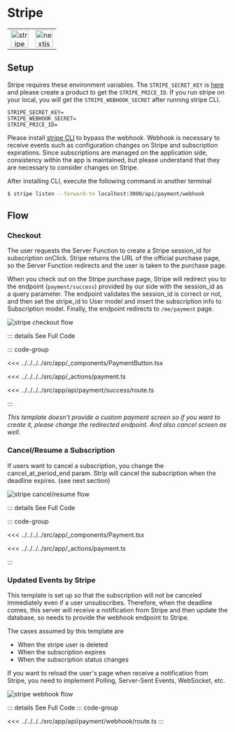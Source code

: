 # Stripe <Badge type="warning" text="Optional" />

|                                                             |                                                             |
| :---------------------------------------------------------: | :---------------------------------------------------------: |
| <img src="/images/libs/stripe.png" alt="stripe" width="40"> | <img src="/images/libs/nextjs.png" alt="nextjs" width="40"> |

## Setup

Stripe requires these environment variables.
The `STRIPE_SECRET_KEY` is [here](https://dashboard.stripe.com/test/workbench/overview) and
please create a product to get the `STRIPE_PRICE_ID`. If you run stripe on your local, you will get the `STRIPE_WEBHOOK_SECRET` after running stripe CLI.

```
STRIPE_SECRET_KEY=
STRIPE_WEBHOOK_SECRET=
STRIPE_PRICE_ID=
```

Please install [stripe CLI](https://docs.stripe.com/stripe-cli) to bypass the webhook. Webhook is necessary to receive events such as configuration changes on Stripe and subscription expirations. Since subscriptions are managed on the application side, consistency within the app is maintained, but please understand that they are necessary to consider changes on Stripe.

After installing CLI, execute the following command in another terminal

```sh
$ stripe listen --forward-to localhost:3000/api/payment/webhook
```

## Flow

### Checkout

The user requests the Server Function to create a Stripe session_id for subscription onClick. Stripe returns the URL of the official purchase page, so the Server Function redirects and the user is taken to the purchase page.

When you check out on the Stripe purchase page, Stripe will redirect you to the endpoint (`payment/success`) provided by our side with the session_id as a query parameter. The endpoint validates the session_id is correct or not, and then set the stripe_id to User model and insert the subscription info to Subscription model. Finally, the endpoint redirects to `/me/payment` page.

![stripe checkout flow](/images/mermaid/stripe-checkout-flow.png)

<!--
https://mermaid.live/edit#pako:eNp1k81OwzAQhF_F8qkIqt5zQKLkwBGVG4qEtvaSWm1s4x8QQrw7u3VMUxpycuKZnd0v9pdUTqNsZMS3jFZha6APMHRW0AM5OZuHLYbOli8eQjLKeLBJPEKPUUAcF4s7768uVU8pGI8sYen9DtXe5WIWi7I558LwjuFOJeMs-zx8DkjfF2VDlJ34bx57ympGkZXCGDcPLIrlRaDV3hlO2FB7KB7A6gOGuYR2zcYWEmwhYiVzhLC8vZ123gh1MGovQKg69zYnYlosUyk5r0vDjejRYgBqAkSk3hiB0aPlKFmSenkeFDDlYEXa4aXnPOb0Q9ilTUCVRHLFWuBV2p5E01w2cYUKsDnNRbi4gj0ruQJvVmOxVSX9YdKu9vhiNLME5lsP3W_1KZJ3OBgmMpnvZY7JqTO3Fy4I6xKtZgq364aSo-ntODS3MlLIkU4YD2QsrVIJzduoSMcQS7l2_TcyJkfTX4Ydj8Y57NWAFYy8kQOGAYyma_jF7k5S4oCdbGipIew72dlv0vF9fPq0SjYpZLyRweV-J5tXOER6y14TovECVwmd2GfnhlH0_QMe_V4I -->

::: details See Full Code

::: code-group

<!-- prettier-ignore -->
<<< ../../../../src/app/_components/PaymentButton.tsx

<!-- prettier-ignore -->
<<< ../../../../src/app/_actions/payment.ts

<<< ../../../../src/app/api/payment/success/route.ts

:::

_This template doesn't provide a custom payment screen so if you want to create it, please change the redirected endpoint. And also cancel screen as well._

### Cancel/Resume a Subscription

If users want to cancel a subscription, you change the cancel_at_period_end param. Strip will cancel the subscription when the deadline expires. (see next section)

![stripe cancel/resume flow](/images/mermaid/stripe-cancel-flow.png)

<!-- https://mermaid.live/edit#pako:eNqVUsGKwjAQ_ZWQk8vqD_RQUHrwuOhhYSnINBlrsE26yUQo4r_vtGnFRS_mNDN57-XNZK5SOY0ykwF_I1qFhYHaQ1tawQciORvbCn1pU6UDT0aZDiyJL6gxCAhTsFh33cczao_-gn6tyDibwH2LXF-kC5FuwismedPhwEnRM-Ibq5Nz5912AE2JWOxcJBRbsLpB_0q42Az4AggqCDi3NnaxyvNHw5nwPBePgQQ5oU5gaxR0QhEIKIZEfCQw_zO5zWa4Ah5rcwA6dOiN0we0eiKOwBVzVv8fjZ0GQv1avtjMgOQkVkGxzjhfrkJiFZs3dcf2h34bB3r8-RZ4YtA0_T-3eX6feiasI3PshTvO0gIv_LnTYO7At20_PDEJy6Vs0bdgNC_rdQCXknVaLGXGoQZ_LmVpb4wbvO97q2RGPuJSehfrk8yO0ATOkt605vcq78WPc3N--wNuwRDk -->

::: details See Full Code

::: code-group

<!-- prettier-ignore -->
<<< ../../../../src/app/_components/Payment.tsx

<!-- prettier-ignore -->
<<< ../../../../src/app/_actions/payment.ts

:::

### Updated Events by Stripe

This template is set up so that the subscription will not be canceled immediately even if a user unsubscribes. Therefore, when the deadline comes, this server will receive a notification from Stripe and then update the database, so needs to provide the webhook endpoint to Stripe.

The cases assumed by this template are

- When the stripe user is deleted
- When the subscription expires
- When the subscription status changes

If you want to reload the user's page when receive a notification from Stripe, you need to implement Polling, Server-Sent Events, WebSocket, etc.

<!-- https://mermaid.live/edit#pako:eNptkM9qwzAMxl_F6NSx9gV8KCzk0ONoD4PhixKriWkje_4zGKXvPgWnYdD5YCT5932SdYPeWwINib4KcU-twyHiZFjJwZI9l6mjaLhWAsbseheQs3rHgZLCtASbtxBenqlTji7QjNXomfigbvT-cjzM0JKozdGXTOqAbK8U0z_GbTPzLWbsMNFjwNpkt9-vrlolYqvom0TEPruz6zE7z6kqVlBEr22jVQkWpbVcWIm22cnb7o9jRSxsYaI4obOywdsMG8gjTWRAS2gxXgwYvgs3r_L0wz3oHAttIfoyjKDPeE2SVb9l92tVvvnp_SO__wKYHZGQ -->

![stripe webhook flow](/images/mermaid/stripe-webhook-flow.png)

::: details See Full Code
::: code-group

<<< ../../../../src/app/api/payment/webhook/route.ts
:::
